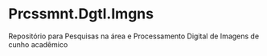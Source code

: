 # Prcssmnt.Dgtl.Imgns
Repositório para Pesquisas na área e Processamento Digital de Imagens de cunho acadêmico
